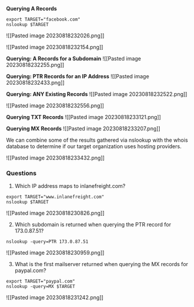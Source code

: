 **Querying A Records**
```
export TARGET="facebook.com"
nslookup $TARGET
```
![[Pasted image 20230818232026.png]]

![[Pasted image 20230818232154.png]]

**Querying: A Records for a Subdomain**
![[Pasted image 20230818232255.png]]

**Querying: PTR Records for an IP Address**
![[Pasted image 20230818232433.png]]

**Querying: ANY Existing Records**
![[Pasted image 20230818232522.png]]

![[Pasted image 20230818232556.png]]

**Querying TXT Records**
![[Pasted image 20230818233121.png]]

**Querying MX Records**
![[Pasted image 20230818233207.png]]

We can combine some of the results gathered via nslookup with the whois database to determine if our target organization uses hosting providers.

![[Pasted image 20230818233432.png]]


### Questions
1) Which IP address maps to inlanefreight.com?
```
export TARGET="www.inlanefreight.com"
nslookup $TARGET
```
![[Pasted image 20230818230826.png]]

2) Which subdomain is returned when querying the PTR record for 173.0.87.51?
```
nslookup -query=PTR 173.0.87.51
```
![[Pasted image 20230818230959.png]]

3) What is the first mailserver returned when querying the MX records for paypal.com?
```
export TARGET="paypal.com"
nslookup -query=MX $TARGET
```
![[Pasted image 20230818231242.png]]



